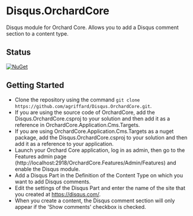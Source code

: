 # Disqus.OrchardCore
Disqus module for Orchard Core.
Allows you to add a Disqus comment section to a content type.

## Status
[![NuGet](https://img.shields.io/nuget/v/Disqus.OrchardCore.svg)](https://www.nuget.org/packages/Disqus.OrchardCore)


## Getting Started

- Clone the repository using the command `git clone https://github.com/agriffard/Disqus.OrchardCore.git`.
- If you are using the source code of OrchardCore, add the Disqus.OrchardCore.csproj to your solution and then add it as a reference in OrchardCore.Application.Cms.Targets.
- If you are using OrchardCore.Application.Cms.Targets as a nuget package, add the Disqus.OrchardCore.csproj to your solution and then add it as a reference to your application.
- Launch your Orchard Core application, log in as admin, then go to the Features admin page (http://localhost:2918/OrchardCore.Features/Admin/Features) and enable the Disqus module.
- Add a Disqus Part in the Definition of the Content Type on which you want to add Disqus comments.
- Edit the settings of the Disqus Part and enter the name of the site that you created at https://disqus.com/.
- When you create a content, the Disqus comment section will only appear if the 'Show comments' checkbox is checked.

